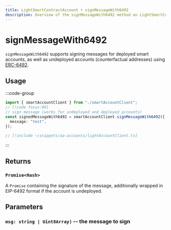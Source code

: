 ```yaml
---
title: LightSmartContractAccount • signMessageWith6492
description: Overview of the signMessageWith6492 method on LightSmartContractAccount
---
```



# signMessageWith6492

`signMessageWith6492` supports signing messages for deployed smart accounts, as well as undeployed accounts (counterfactual addresses) using [ERC-6492](https://eips.ethereum.org/EIPS/eip-6492).

## Usage

:::code-group

```ts [example.ts]
import { smartAccountClient } from "./smartAccountClient";
// [!code focus:99]
// sign message (works for undeployed and deployed accounts)
const signedMessageWith6492 = smartAccountClient.signMessageWith6492({
  message: "test",
});
```

```ts [smartAccountClient.ts]
// [!include ~/snippets/aa-accounts/lightAccountClient.ts]
```

:::

## Returns

### `Promise<Hash>`

A `Promise` containing the signature of the message, additionally wrapped in EIP-6492 format if the account is undeployed.

## Parameters

### `msg: string | Uint8Array)` -- the message to sign
